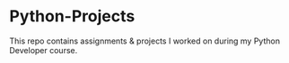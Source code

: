 # Python-Projects
This repo contains assignments &amp; projects I worked on during my Python Developer course.
